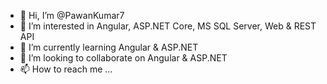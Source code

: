 - 👋 Hi, I’m @PawanKumar7
- 👀 I’m interested in Angular, ASP.NET Core, MS SQL Server, Web & REST API
- 🌱 I’m currently learning Angular & ASP.NET
- 💞️ I’m looking to collaborate on Angular & ASP.NET
- 📫 How to reach me ...

<!---
PawanKumar7/PawanKumar7 is a ✨ special ✨ repository because its `README.md` (this file) appears on your GitHub profile.
You can click the Preview link to take a look at your changes.
--->
